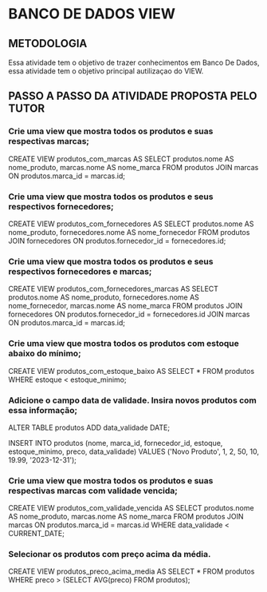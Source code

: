 # BANCO DE DADOS VIEW

## METODOLOGIA 

Essa atividade tem o objetivo de trazer conhecimentos em Banco De Dados, essa atividade tem o objetivo principal autilizaçao do VIEW.

## PASSO A PASSO DA ATIVIDADE PROPOSTA PELO TUTOR

### Crie uma view que mostra todos os produtos e suas respectivas marcas;

CREATE VIEW produtos_com_marcas AS
SELECT produtos.nome AS nome_produto, marcas.nome AS nome_marca
FROM produtos
JOIN marcas ON produtos.marca_id = marcas.id;

### Crie uma view que mostra todos os produtos e seus respectivos fornecedores;

CREATE VIEW produtos_com_fornecedores AS
SELECT produtos.nome AS nome_produto, fornecedores.nome AS nome_fornecedor
FROM produtos
JOIN fornecedores ON produtos.fornecedor_id = fornecedores.id;

### Crie uma view que mostra todos os produtos e seus respectivos fornecedores e marcas;

CREATE VIEW produtos_com_fornecedores_marcas AS
SELECT produtos.nome AS nome_produto, fornecedores.nome AS nome_fornecedor, marcas.nome AS nome_marca
FROM produtos
JOIN fornecedores ON produtos.fornecedor_id = fornecedores.id
JOIN marcas ON produtos.marca_id = marcas.id;

### Crie uma view que mostra todos os produtos com estoque abaixo do mínimo;

CREATE VIEW produtos_com_estoque_baixo AS
SELECT *
FROM produtos
WHERE estoque < estoque_minimo;

### Adicione o campo data de validade. Insira novos produtos com essa informação;

ALTER TABLE produtos
ADD data_validade DATE;

INSERT INTO produtos (nome, marca_id, fornecedor_id, estoque, estoque_minimo, preco, data_validade)
VALUES ('Novo Produto', 1, 2, 50, 10, 19.99, '2023-12-31');

### Crie uma view que mostra todos os produtos e suas respectivas marcas com validade vencida;

CREATE VIEW produtos_com_validade_vencida AS
SELECT produtos.nome AS nome_produto, marcas.nome AS nome_marca
FROM produtos
JOIN marcas ON produtos.marca_id = marcas.id
WHERE data_validade < CURRENT_DATE;

### Selecionar os produtos com preço acima da média.

CREATE VIEW produtos_preco_acima_media AS
SELECT *
FROM produtos
WHERE preco > (SELECT AVG(preco) FROM produtos);










